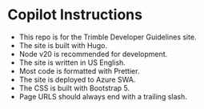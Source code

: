 # Copilot Instructions

- This repo is for the Trimble Developer Guidelines site.
- The site is built with Hugo.
- Node v20 is recommended for development.
- The site is written in US English.
- Most code is formatted with Prettier.
- The site is deployed to Azure SWA.
- The CSS is built with Bootstrap 5.
- Page URLS should always end with a trailing slash.
